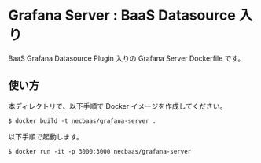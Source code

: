 Grafana Server : BaaS Datasource 入り
=====================================

BaaS Grafana Datasource Plugin 入りの Grafana Server Dockerfile です。

使い方
------

本ディレクトリで、以下手順で Docker イメージを作成してください。

    $ docker build -t necbaas/grafana-server .
    
以下手順で起動します。

    $ docker run -it -p 3000:3000 necbaas/grafana-server
